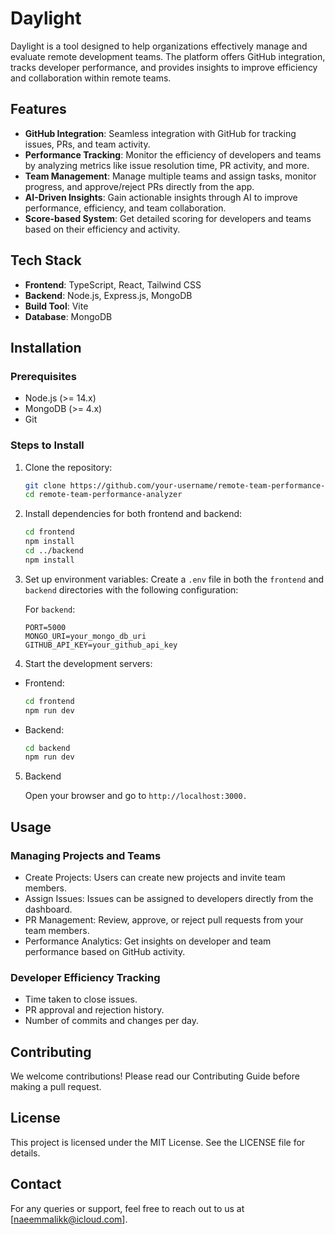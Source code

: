 # Daylight

Daylight is a tool designed to help organizations effectively manage and evaluate remote development teams. The platform offers GitHub integration, tracks developer performance, and provides insights to improve efficiency and collaboration within remote teams.

## Features

- **GitHub Integration**: Seamless integration with GitHub for tracking issues, PRs, and team activity.
- **Performance Tracking**: Monitor the efficiency of developers and teams by analyzing metrics like issue resolution time, PR activity, and more.
- **Team Management**: Manage multiple teams and assign tasks, monitor progress, and approve/reject PRs directly from the app.
- **AI-Driven Insights**: Gain actionable insights through AI to improve performance, efficiency, and team collaboration.
- **Score-based System**: Get detailed scoring for developers and teams based on their efficiency and activity.

## Tech Stack

- **Frontend**: TypeScript, React, Tailwind CSS
- **Backend**: Node.js, Express.js, MongoDB
- **Build Tool**: Vite
- **Database**: MongoDB

## Installation

### Prerequisites

- Node.js (>= 14.x)
- MongoDB (>= 4.x)
- Git

### Steps to Install

1. Clone the repository:
    ```bash
    git clone https://github.com/your-username/remote-team-performance-analyzer.git
    cd remote-team-performance-analyzer
    ```

2. Install dependencies for both frontend and backend:
    ```bash
    cd frontend
    npm install
    cd ../backend
    npm install
    ```

3. Set up environment variables:
   Create a `.env` file in both the `frontend` and `backend` directories with the following configuration:

   For `backend`:
   ```env
   PORT=5000
   MONGO_URI=your_mongo_db_uri
   GITHUB_API_KEY=your_github_api_key
   
4. Start the development servers:

 - Frontend:
     ```bash
     cd frontend
     npm run dev
- Backend:
    ```bash
    cd backend
    npm run dev
    ```

5. Backend

   Open your browser and go to ```http://localhost:3000.```

## Usage

### Managing Projects and Teams

- Create Projects: Users can create new projects and invite team members.
- Assign Issues: Issues can be assigned to developers directly from the dashboard.
- PR Management: Review, approve, or reject pull requests from your team members.
- Performance Analytics: Get insights on developer and team performance based on GitHub activity.
  
### Developer Efficiency Tracking

- Time taken to close issues.
- PR approval and rejection history.
- Number of commits and changes per day.
  
## Contributing

We welcome contributions! Please read our Contributing Guide before making a pull request.

## License
This project is licensed under the MIT License. See the LICENSE file for details.

## Contact
For any queries or support, feel free to reach out to us at [naeemmalikk@icloud.com].
